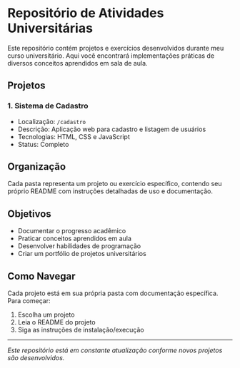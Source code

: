 # Repositório de Atividades Universitárias

Este repositório contém projetos e exercícios desenvolvidos durante meu curso universitário. Aqui você encontrará implementações práticas de diversos conceitos aprendidos em sala de aula.

## Projetos

### 1. Sistema de Cadastro
- Localização: `/cadastro`
- Descrição: Aplicação web para cadastro e listagem de usuários
- Tecnologias: HTML, CSS e JavaScript
- Status: Completo

## Organização

Cada pasta representa um projeto ou exercício específico, contendo seu próprio README com instruções detalhadas de uso e documentação.

## Objetivos

- Documentar o progresso acadêmico
- Praticar conceitos aprendidos em aula
- Desenvolver habilidades de programação
- Criar um portfólio de projetos universitários

## Como Navegar

Cada projeto está em sua própria pasta com documentação específica. Para começar:
1. Escolha um projeto
2. Leia o README do projeto
3. Siga as instruções de instalação/execução

---
*Este repositório está em constante atualização conforme novos projetos são desenvolvidos.* 